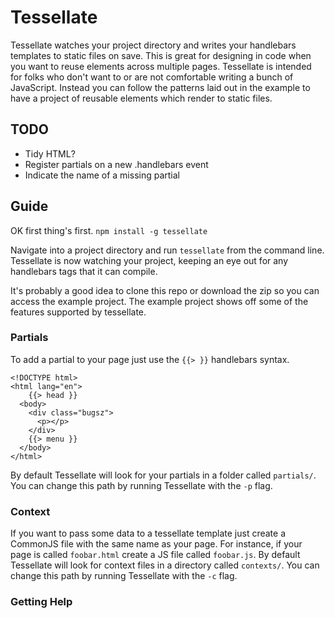 # Tessellate

Tessellate watches your project directory and writes your handlebars templates to static files on save. This is great for designing in code when you want to reuse elements across multiple pages. Tessellate is intended for folks who don't want to or are not comfortable writing a bunch of JavaScript. Instead you can follow the patterns laid out in the example to have a project of reusable elements which render to static files.

## TODO

- Tidy HTML?
- Register partials on a new .handlebars event
- Indicate the name of a missing partial

## Guide

OK first thing's first. `npm install -g tessellate`

Navigate into a project directory and run `tessellate` from the command line. Tessellate is now watching your project, keeping an eye out for any handlebars tags that it can compile.

It's probably a good idea to clone this repo or download the zip so you can access the example project. The example project shows off some of the features supported by tessellate.

### Partials

To add a partial to your page just use the `{{> }}` handlebars syntax.

```
<!DOCTYPE html>
<html lang="en">
    {{> head }}
  <body>
    <div class="bugsz">
      <p></p>
    </div>
    {{> menu }}
  </body>
</html>
```

By default Tessellate will look for your partials in a folder called `partials/`. You can change this path by running Tessellate with the `-p` flag.

### Context

If you want to pass some data to a tessellate template just create a CommonJS file with the same name as your page. For instance, if your page is called `foobar.html` create a JS file called `foobar.js`. By default Tessellate will look for context files in a directory called `contexts/`. You can change this path by running Tessellate with the `-c` flag.

### Getting Help

